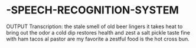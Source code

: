 # -SPEECH-RECOGNITION-SYSTEM
OUTPUT
Transcription: the stale smell of old beer lingers it takes heat to bring out the odor a cold dip restores health and zest a salt pickle taste fine with ham tacos al pastor are my favorite a zestful food is the hot cross bun.
